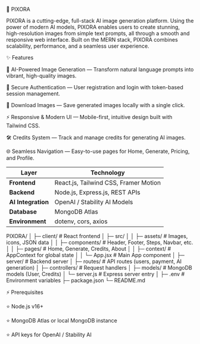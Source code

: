 🚀 PIXORA

PIXORA is a cutting-edge, full-stack AI image generation platform. Using the power of modern AI models, PIXORA enables users to create stunning, high-resolution images from simple text prompts, all through a smooth and responsive web interface. Built on the MERN stack, PIXORA combines scalability, performance, and a seamless user experience.

✨ Features

🎨 AI-Powered Image Generation — Transform natural language prompts into vibrant, high-quality images.

🔐 Secure Authentication — User registration and login with token-based session management.

💾 Download Images — Save generated images locally with a single click.

⚡ Responsive & Modern UI — Mobile-first, intuitive design built with Tailwind CSS.

🛠️ Credits System — Track and manage credits for generating AI images.

🌐 Seamless Navigation — Easy-to-use pages for Home, Generate, Pricing, and Profile.

| **Layer**          | **Technology**                        |
| ------------------ | ------------------------------------- |
| **Frontend**       | React.js, Tailwind CSS, Framer Motion |
| **Backend**        | Node.js, Express.js, REST APIs        |
| **AI Integration** | OpenAI / Stability AI Models          |
| **Database**       | MongoDB Atlas                         |
| **Environment**    | dotenv, cors, axios                   |

PIXORA/
│
├─ client/              # React frontend
│   ├─ src/
│   │   ├─ assets/      # Images, icons, JSON data
│   │   ├─ components/  # Header, Footer, Steps, Navbar, etc.
│   │   ├─ pages/       # Home, Generate, Credits, About
│   │   ├─ context/     # AppContext for global state
│   │   └─ App.jsx      # Main App component
│
├─ server/              # Backend server
│   ├─ routes/          # API routes (users, payment, AI generation)
│   ├─ controllers/     # Request handlers
│   ├─ models/          # MongoDB models (User, Credits)
│   └─ server.js        # Express server entry
│
├─ .env                 # Environment variables
├─ package.json
└─ README.md

⚡ Prerequisites

⭐ Node.js v16+

⭐ MongoDB Atlas or local MongoDB instance

⭐ API keys for OpenAI / Stability AI
